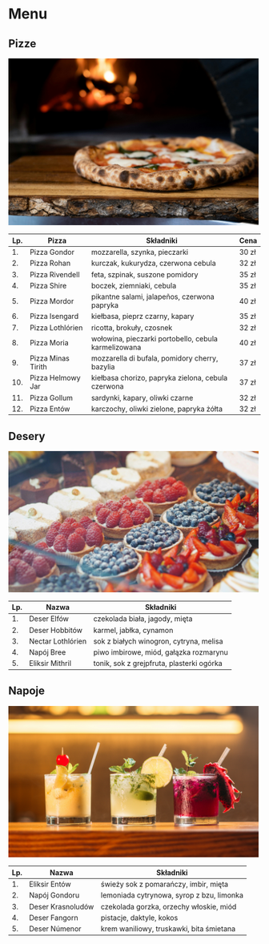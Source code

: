 # Menu
## Pizze

<img src="img/nik-owens-40OJLYVWeeM-unsplash.jpg" width = 500>

| Lp. | Pizza            | Składniki                                   | Cena  |
|-----|------------------|---------------------------------------------|-------|
| 1.  | Pizza Gondor     | mozzarella, szynka, pieczarki               | 30 zł |
| 2.  | Pizza Rohan      | kurczak, kukurydza, czerwona cebula          | 32 zł |
| 3.  | Pizza Rivendell  | feta, szpinak, suszone pomidory              | 35 zł |
| 4.  | Pizza Shire      | boczek, ziemniaki, cebula                    | 35 zł |
| 5.  | Pizza Mordor     | pikantne salami, jalapeños, czerwona papryka | 40 zł |
| 6.  | Pizza Isengard   | kiełbasa, pieprz czarny, kapary              | 35 zł |
| 7.  | Pizza Lothlórien | ricotta, brokuły, czosnek                    | 32 zł |
| 8.  | Pizza Moria      | wołowina, pieczarki portobello, cebula karmelizowana | 40 zł |
| 9.  | Pizza Minas Tirith | mozzarella di bufala, pomidory cherry, bazylia | 37 zł |
| 10. | Pizza Helmowy Jar | kiełbasa chorizo, papryka zielona, cebula czerwona | 37 zł |
| 11. | Pizza Gollum     | sardynki, kapary, oliwki czarne              | 32 zł |
| 12. | Pizza Entów      | karczochy, oliwki zielone, papryka żółta     | 32 zł |

## Desery 

<img src="img/natalia-y-o9kswzHrvMs-unsplash.jpg" width = 500>

| Lp. | Nazwa             | Składniki                                     |
|-----|-------------------|-----------------------------------------------|
| 1.  | Deser Elfów       | czekolada biała, jagody, mięta                |
| 2.  | Deser Hobbitów    | karmel, jabłka, cynamon                       |
| 3.  | Nectar Lothlórien | sok z białych winogron, cytryna, melisa       |
| 4.  | Napój Bree        | piwo imbirowe, miód, gałązka rozmarynu        |
| 5.  | Eliksir Mithril   | tonik, sok z grejpfruta, plasterki ogórka     |



## Napoje

<img src="img/kobby-mendez-xBFTjrMIC0c-unsplash.jpg" width = 500>

| Lp. | Nazwa             | Składniki                                     |
|-----|-------------------|-----------------------------------------------|
| 1.  | Eliksir Entów     | świeży sok z pomarańczy, imbir, mięta         |
| 2.  | Napój Gondoru     | lemoniada cytrynowa, syrop z bzu, limonka     |
| 3.  | Deser Krasnoludów | czekolada gorzka, orzechy włoskie, miód       |
| 4.  | Deser Fangorn     | pistacje, daktyle, kokos                      |
| 5.  | Deser Númenor     | krem waniliowy, truskawki, bita śmietana      |

